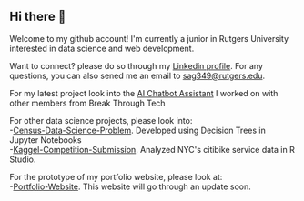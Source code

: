 ## Hi there 👋

Welcome to my github account! I'm currently a junior in Rutgers University interested in data science and web development.

Want to connect? please do so through my [Linkedin profile](https://www.linkedin.com/in/smila-gala-978b1427b/). For any questions, you can also sened me an email to sag349@rutgers.edu.

For my latest project look into the [AI Chatbot Assistant](https://github.com/SeoliKim/AI-Enhanced-Customer-Interaction-Assistant) I worked on with other members from Break Through Tech

For other data science projects, please look into: <br />
  -[Census-Data-Science-Problem](https://github.com/Smila3/ML-Problem-with-Census-Data). Developed using Decision Trees in Jupyter Notebooks <br />
  -[Kaggel-Competition-Submission](https://github.com/Smila3/Kaggle-competition-Spring-2023). Analyzed NYC's citibike service data in R Studio. <br />

For the prototype of my portfolio website, please look at: <br />
  -[Portfolio-Website](https://github.com/Smila3/Smila-Portfolio). This website will go through an update soon. <br />

<!--
**Smila3/Smila3** is a ✨ _special_ ✨ repository because its `README.md` (this file) appears on your GitHub profile.

Here are some ideas to get you started:

- 🔭 I’m currently working on ...
- 🌱 I’m currently learning ...
- 👯 I’m looking to collaborate on ...
- 🤔 I’m looking for help with ...
- 💬 Ask me about ...
- 📫 How to reach me: ...
- 😄 Pronouns: ...
- ⚡ Fun fact: ...
-->
